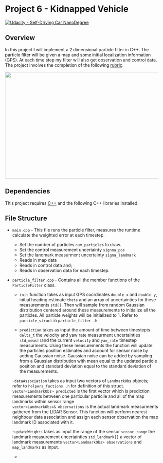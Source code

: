 # Project 6 - Kidnapped Vehicle

[![Udacity - Self-Driving Car NanoDegree](https://s3.amazonaws.com/udacity-sdc/github/shield-carnd.svg)](http://www.udacity.com/drive)


Overview
---

In this project I will implement a 2 dimensional particle filter in C++. The particle filter will be given a map and some initial localization information (GPS). At each time step my filter will also get observation and control data.  The project involves the completion of the following [rubric](https://review.udacity.com/#!/rubrics/747/view).  
<p align="center">
<img width="600" height="350" src="https://github.com/silverwhere/Self-Driving-Car-Nanodegree---Udacity/blob/main/Project%206%20-%20Kidnapped%20Vehicle%20Project/img/partilce-filtering.gif"
</p>


Dependencies
---

This project requires [C++](https://isocpp.org/) and the following C++ libraries installed:  
  

  
File Structure
---

* `main.cpp` -  This file runs the particle filter, measures the runtime calculate the weighted error at each timestep.  
    - Set the number of particles `num_particles` to draw.  
    - Set the control measurement uncertainty `signma_pos`  
    - Set the landmark measurment uncertainty `sigma_landmark`  
    - Reads in map data  
    - Reads in control data and;  
    - Reads in observation data for each timestep.  

* `particle_filter.cpp` - Contains all the member functions of the `ParticleFilter` class.  
    - `init` function takes as input GPS coordinates `double x` and `double y`,  initial heading estimate `theta` and an array of uncertainties for these measurements `std[]`.      Then will sample from random Gaussian distribution centered around these measurements to initialize all the particles.  All particle weights will be initialized to 1.          Refer to `particle_struct` in `particle_filter .h`  
  
    - `prediction` takes as input the amount of time between timestepts `delta_t` the velocity and yaw rate measurment uncertainties `std_meas[]`and the current `velocity` and     `yaw_rate` timestep measurments.  Using these measurements the function will update the particles position estimates and account for sensor noise by adding Gaussian noise.      Gaussian noise can be added by sampling from a Gaussian distribution with mean equal to the updated particle position and standard deviation equal to the standard              deviation of the measurements.

    -`dataAssociation` takes as input two vectors of `LandmarkObs` objects; refer to `helpers_fuctions .h` for definition of this struct.  
    `vector<LandmarkObs> predicted` is the first vector which is prediction measurements between one particular particile and all of the map landmarks within sensor range  
    `vector<LandmarkObs>& observations` is the actual landmark measurments gathered from the LIDAR Sensor.
    This function will perform nearest neighbour data association and assign each sensor observation the map landmark ID associated with it.  
      
    -`updateWeights` takes as input the range of the sensor `sensor_range` the landmark measurement uncertainties `std_landmark[]` a vector of landmark measurements                  `vector<LandmarkObs> observations` and `map_landmarks` as input.  
    
    -
                      
                          



